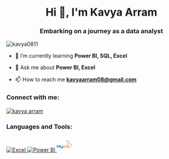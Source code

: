 <h1 align="center">Hi 👋, I'm Kavya Arram</h1>
<h3 align="center">Embarking on a journey as a data analyst</h3>

<p align="left"> <img src="https://komarev.com/ghpvc/?username=kavya0811&label=Profile%20views&color=0e75b6&style=flat" alt="kavya0811" /> </p>

- 🌱 I’m currently learning **Power BI, SQL, Excel**

- 💬 Ask me about **Power BI, Excel**

- 📫 How to reach me **kavyaarram08@gmail.com**

<h3 align="left">Connect with me:</h3>
<p align="left">
<a href="https://linkedin.com/in/kavya-arram" target="blank"><img align="center" src="https://raw.githubusercontent.com/rahuldkjain/github-profile-readme-generator/master/src/images/icons/Social/linked-in-alt.svg" alt="kavya arram" height="30" width="40" /></a>
</p>

<h3 align="left">Languages and Tools:</h3>
<p align="left"> 
    <a href="https://www.microsoft.com/en-us/microsoft-365/excel" target="_blank" rel="noreferrer"> 
        <img src="https://img.icons8.com/color/48/000000/microsoft-excel-2019--v1.png" alt="Excel" width="40" height="40"/> 
    </a> 
    <a href="https://powerbi.microsoft.com/" target="_blank" rel="noreferrer"> 
        <img src="https://upload.wikimedia.org/wikipedia/commons/c/cf/New_Power_BI_Logo.svg" alt="Power BI" width="40" height="40"/> 
    </a>
    <a href="https://www.mysql.com/" target="_blank" rel="noreferrer"> 
        <img src="https://raw.githubusercontent.com/devicons/devicon/master/icons/mysql/mysql-original-wordmark.svg" alt="MySQL" width="40" height="40"/> 
    </a> 
</p>
